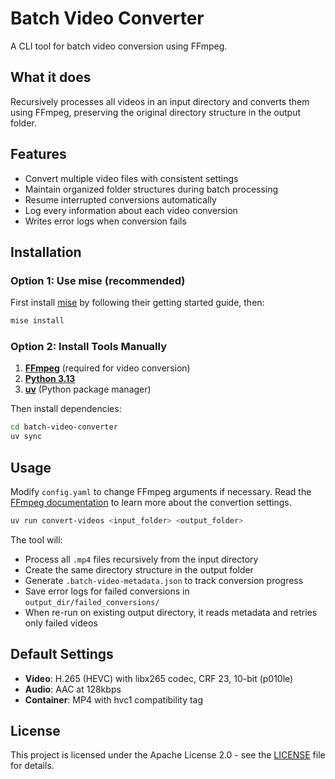# Batch Video Converter

A CLI tool for batch video conversion using FFmpeg.

## What it does

Recursively processes all videos in an input directory and converts them using FFmpeg, preserving the original directory structure in the output folder.

## Features 

- Convert multiple video files with consistent settings
- Maintain organized folder structures during batch processing
- Resume interrupted conversions automatically
- Log every information about each video conversion
- Writes error logs when conversion fails

## Installation

### Option 1: Use mise (recommended)

First install [mise](https://mise.jdx.dev/getting-started.html) by following their getting started guide, then:

```bash
mise install
```

### Option 2: Install Tools Manually

1. **[FFmpeg](https://ffmpeg.org/download.html)** (required for video conversion)
2. **[Python 3.13](https://www.python.org/downloads/)**
3. **[uv](https://docs.astral.sh/uv/getting-started/installation/)** (Python package manager)

Then install dependencies:
```bash
cd batch-video-converter
uv sync
```

## Usage
Modify `config.yaml` to change FFmpeg arguments if necessary.
Read the [FFmpeg documentation](https://ffmpeg.org/ffmpeg.html) to learn more about the convertion settings.

```bash
uv run convert-videos <input_folder> <output_folder>
```

The tool will:
- Process all `.mp4` files recursively from the input directory
- Create the same directory structure in the output folder
- Generate `.batch-video-metadata.json` to track conversion progress
- Save error logs for failed conversions in `output_dir/failed_conversions/`
- When re-run on existing output directory, it reads metadata and retries only failed videos


## Default Settings

- **Video**: H.265 (HEVC) with libx265 codec, CRF 23, 10-bit (p010le)
- **Audio**: AAC at 128kbps
- **Container**: MP4 with hvc1 compatibility tag

## License
This project is licensed under the Apache License 2.0 - see the [LICENSE](LICENSE) file for details.